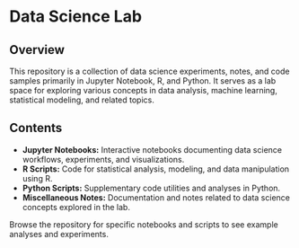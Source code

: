 # Data Science Lab

## Overview

This repository is a collection of data science experiments, notes, and code samples primarily in Jupyter Notebook, R, and Python. It serves as a lab space for exploring various concepts in data analysis, machine learning, statistical modeling, and related topics.

## Contents

- **Jupyter Notebooks:** Interactive notebooks documenting data science workflows, experiments, and visualizations.
- **R Scripts:** Code for statistical analysis, modeling, and data manipulation using R.
- **Python Scripts:** Supplementary code utilities and analyses in Python.
- **Miscellaneous Notes:** Documentation and notes related to data science concepts explored in the lab.

Browse the repository for specific notebooks and scripts to see example analyses and experiments.
